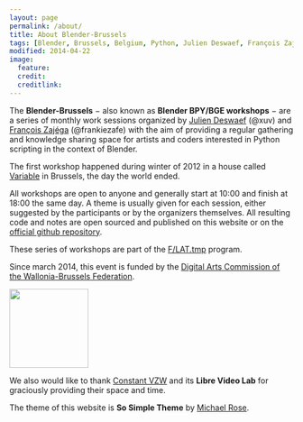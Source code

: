 ```yaml
---
layout: page
permalink: /about/
title: About Blender-Brussels
tags: [Blender, Brussels, Belgium, Python, Julien Deswaef, François Zajéga, F/LAT, Variable]
modified: 2014-04-22
image:
  feature:
  credit:
  creditlink:
---
```


The **Blender-Brussels** − also known as **Blender BPY/BGE workshops** − are a series of monthly work sessions organized by [Julien Deswaef](http://xuv.be) (@xuv) and [François Zajéga](http://frankiezafe.org) (@frankiezafe) with the aim of providing a regular gathering and knowledge sharing space for artists and coders interested in Python scripting in the context of Blender.

The first workshop happened during winter of 2012 in a house called [Variable](http://variable.constantvzw.org) in Brussels, the day the world ended.

All workshops are open to anyone and generally start at 10:00 and finish at 18:00 the same day. A theme is usually given for each session, either suggested by the participants or by the organizers themselves. All resulting code and notes are open sourced and published on this website or on the [official github repository](http://github.com/blender-brussels).

These series of workshops are part of the [F/LAT.tmp](http://f-lat.org) program.

Since march 2014, this event is funded by the [Digital Arts Commission of the Wallonia-Brussels Federation](http://www.arts-numeriques.culture.be/).

<img src="//blender-brussels.github.io/images/FWB_logo.svg" style="text-align: center; height: 10em;"/>

We also would like to thank [Constant VZW](http://constantvzw.org/site/) and its **Libre Video Lab** for graciously providing their space and time.

The theme of this website is **So Simple Theme** by [Michael Rose](http://mademistakes).
